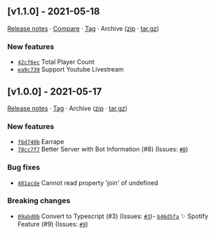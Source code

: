 ## [v1.1.0] - 2021-05-18

[Release notes](https://github.com/kaaaxcreators/Discord-MusicBot/releases/tag/v1.1.0) · [Compare](https://github.com/kaaaxcreators/Discord-MusicBot/compare/v1.0.0...v1.1.0) · [Tag](https://github.com/kaaaxcreators/Discord-MusicBot/tree/v1.1.0) · Archive ([zip](https://github.com/kaaaxcreators/Discord-MusicBot/archive/v1.1.0.zip) · [tar.gz](https://github.com/kaaaxcreators/Discord-MusicBot/archive/v1.1.0.tar.gz))

### New features

- [`42cf6ec`](https://github.com/kaaaxcreators/Discord-MusicBot/commit/42cf6ec)  Total Player Count
- [`ea9c739`](https://github.com/kaaaxcreators/Discord-MusicBot/commit/ea9c739)  Support Youtube Livestream

## [v1.0.0] - 2021-05-17

[Release notes](https://github.com/kaaaxcreators/Discord-MusicBot/releases/tag/v1.0.0) · [Tag](https://github.com/kaaaxcreators/Discord-MusicBot/tree/v1.0.0) · Archive ([zip](https://github.com/kaaaxcreators/Discord-MusicBot/archive/v1.0.0.zip) · [tar.gz](https://github.com/kaaaxcreators/Discord-MusicBot/archive/v1.0.0.tar.gz))

### New features

- [`f6d740b`](https://github.com/kaaaxcreators/Discord-MusicBot/commit/f6d740b)  Earrape
- [`78cc7f7`](https://github.com/kaaaxcreators/Discord-MusicBot/commit/78cc7f7)  Better Server with Bot Information (#8)
(Issues: [`#8`](https://github.com/kaaaxcreators/Discord-MusicBot/issues/8))

### Bug fixes

- [`401acde`](https://github.com/kaaaxcreators/Discord-MusicBot/commit/401acde)  Cannot read property &#x27;join&#x27; of undefined

### Breaking changes

- [`09abd0b`](https://github.com/kaaaxcreators/Discord-MusicBot/commit/09abd0b) Convert to Typescript (#3)
(Issues: [`#3`](https://github.com/kaaaxcreators/Discord-MusicBot/issues/3))- [`b46d5fa`](https://github.com/kaaaxcreators/Discord-MusicBot/commit/b46d5fa) ✨ Spotify Feature (#9)
(Issues: [`#9`](https://github.com/kaaaxcreators/Discord-MusicBot/issues/9))
